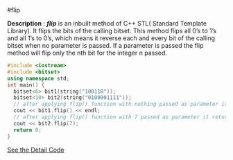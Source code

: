 
#flip


**Description** :
***flip***  is an inbuilt method of C++ STL( Standard Template Library). It flips the bits of the calling bitset. This method flips all 0’s to 1’s and all 1’s to 0’s, which means it reverse each and every bit of the calling bitset when no parameter is passed.
If a parameter is passed the flip method will flip only the nth bit for the integer n passed.


  ```cpp
#include <iostream>
#include <bitset>
using namespace std;
int main() {
    bitset<6> bit1(string("100110"));
    bitset<10> bit2(string("0100001111"));
    // after applying flip() function with nothing passed as parameter it returns
    cout << bit1.flip() << endl;
    // after applying flip() function with 7 passed as parameter it returns
    cout << bit2.flip(7);
    return 0;
}
```
[See the Detail Code ](../snippets/list/flip.cpp)